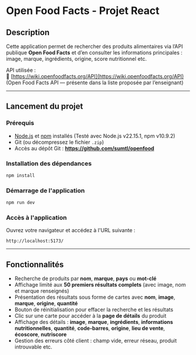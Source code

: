 # Open Food Facts - Projet React

## Description
Cette application permet de rechercher des produits alimentaires via l’API publique **Open Food Facts** et d’en consulter les informations principales : image, marque, ingrédients, origine, score nutritionnel etc.

API utilisée :  
🔗 [https://wiki.openfoodfacts.org/API](https://wiki.openfoodfacts.org/API)  
(Open Food Facts API — présente dans la liste proposée par l’enseignant)

---

## Lancement du projet

### Prérequis
- [Node.js](https://nodejs.org/) et [npm](https://www.npmjs.com/) installés (Testé avec Node.js v22.15.1, npm v10.9.2)
- Git (ou décompressez le fichier `.zip`)
- Accès au dépôt Git : **https://github.com/sumtl/openfood** 

### Installation des dépendances
```bash
npm install
```
### Démarrage de l'application
```bash
npm run dev
```
### Accès à l'application
Ouvrez votre navigateur et accédez à l'URL suivante :
```
http://localhost:5173/
```

---
## Fonctionnalités

- Recherche de produits par **nom**, **marque**, **pays** ou **mot-clé**
- Affichage limité aux **50 premiers résultats complets** (avec image, nom et marque renseignés)
- Présentation des résultats sous forme de cartes avec **nom**, **image**, **marque**, **origine**, **quantité**
- Bouton de réinitialisation pour effacer la recherche et les résultats
- Clic sur une carte pour accéder à la **page de détails** du produit
- Affichage des détails : **image**, **marque**, **ingrédients**, **informations nutritionnelles**, **quantité**, **code-barres**, **origine**, **lieu de vente**, **écoscore**, **nutriscore**
- Gestion des erreurs côté client : champ vide, erreur réseau, produit introuvable etc.

